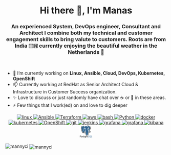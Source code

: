 <h1 align="center">Hi there 👋, I'm Manas</h1>
<h3 align="center">An experienced System, DevOps engineer, Consultant and Architect I combine both my technical and customer engagement skills to bring valute to customers. Roots are from India 🇮🇳 currently enjoying the beautiful weather in the Netherlands 🌷</h3>

<!-- <p align="left"> <img src="https://komarev.com/ghpvc/?username=mannyci&label=Profile%20views&color=0e75b6&style=flat" alt="mannyci" /> </p> -->

<br>

- 🔭 I’m currently working on **Linux, Ansible, Cloud, DevOps, Kubernetes, OpenShift**
- 📫 Currently working at RedHat as Senior Architect Cloud & Infrastructure in Customer Success organization.
- ✨ Love to discuss or just randomly have chat over ☕️ or 🍻 in these areas.
-  ⚡ Few things that I work(ed) on and love to dig deeper

<p align="center">
  <a href="https://www.linux.org/" target="_blank"> 
    <img src="https://upload.wikimedia.org/wikipedia/commons/a/ab/Linux_Logo_in_Linux_Libertine_Font.svg" alt="linux" width="40" height="40"/> 
  </a> 
  <a href="https://docs.ansible.com/" target="_blank"> 
    <img src="https://upload.wikimedia.org/wikipedia/commons/2/24/Ansible_logo.svg" alt="Ansible" width="40" height="40"/> 
  </a>
  <a href="https://www.terraform.io/" target="_blank"> 
    <img src="https://upload.wikimedia.org/wikipedia/commons/0/04/Terraform_Logo.svg" alt="Terraform" width="40" height="40"/> 
  </a>
  <a href="https://aws.amazon.com" target="_blank">
    <img src="https://upload.wikimedia.org/wikipedia/commons/9/93/Amazon_Web_Services_Logo.svg" alt="aws" width="40" height="40"/>
  </a>
  <a href="https://www.gnu.org/software/bash/" target="_blank">
    <img src="https://upload.wikimedia.org/wikipedia/commons/8/82/Gnu-bash-logo.svg" alt="bash" width="40" height="40"/>
  </a>
  <a href="https://python.org" target="_blank">
    <img src="https://upload.wikimedia.org/wikipedia/commons/c/c3/Python-logo-notext.svg" alt="Python" width="40" height="40"/>
  </a>
  <a href="https://www.docker.com/" target="_blank">
    <img src="https://upload.wikimedia.org/wikipedia/commons/4/4e/Docker_%28container_engine%29_logo.svg" alt="docker" width="40" height="40"/>
  </a>
  <a href="https://kubernetes.io" target="_blank">
    <img src="https://www.vectorlogo.zone/logos/kubernetes/kubernetes-icon.svg" alt="kubernetes" width="40" height="40"/>
  </a>
  <a href="https://openshift.com" target="_blank">
    <img src="https://upload.wikimedia.org/wikipedia/commons/3/3a/OpenShift-LogoType.svg" alt="OpenShift" width="40" height="40"/>
  </a>
  <a href="https://git-scm.com/" target="_blank">
    <img src="https://www.vectorlogo.zone/logos/git-scm/git-scm-icon.svg" alt="git" width="40" height="40"/>
  </a>
  <a href="https://www.jenkins.io" target="_blank">
    <img src="https://upload.wikimedia.org/wikipedia/commons/e/e9/Jenkins_logo.svg" alt="jenkins" width="40" height="40"/>
  </a>
  <a href="https://prometheus.io" target="_blank">
    <img src="https://upload.wikimedia.org/wikipedia/commons/3/38/Prometheus_software_logo.svg" alt="grafana" width="40" height="40"/>
  </a>
  <a href="https://grafana.com" target="_blank">
    <img src="https://www.vectorlogo.zone/logos/grafana/grafana-icon.svg" alt="grafana" width="40" height="40"/>
  </a>
  <a href="https://www.elastic.co/kibana" target="_blank">
    <img src="https://www.vectorlogo.zone/logos/elasticco_kibana/elasticco_kibana-icon.svg" alt="kibana" width="40" height="40"/>
  </a>
  <a href="https://www.postgresql.org" target="_blank">
    <img src="https://raw.githubusercontent.com/devicons/devicon/master/icons/postgresql/postgresql-original-wordmark.svg" alt="postgresql" width="40" height="40"/>
  </a>
</p>

<p><img align="left" src="https://github-readme-stats.vercel.app/api?username=mannyci&show_icons=true&theme=dark&count_private=true" alt="mannyci" /></p>

<p>&nbsp;<img align="center" src="https://github-readme-stats.vercel.app/api/top-langs/?username=mannyci&layout=compact" alt="mannyci" /></p>
